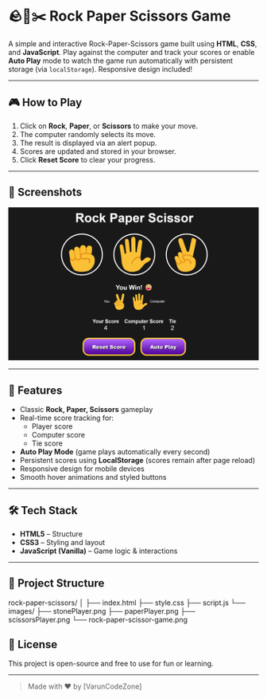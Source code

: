 # 🪨📄✂️ Rock Paper Scissors Game

A simple and interactive Rock-Paper-Scissors game built using **HTML**, **CSS**, and **JavaScript**. Play against the computer and track your scores or enable **Auto Play** mode to watch the game run automatically with persistent storage (via `localStorage`). Responsive design included!

---

## 🎮 How to Play

1. Click on **Rock**, **Paper**, or **Scissors** to make your move.
2. The computer randomly selects its move.
3. The result is displayed via an alert popup.
4. Scores are updated and stored in your browser.
5. Click **Reset Score** to clear your progress.

---

## 📸 Screenshots

![Game Screenshot](images/rock-paper-scissor-game.png) 

---

## 🎯 Features
- Classic **Rock, Paper, Scissors** gameplay
- Real-time score tracking for:
  - Player score
  - Computer score
  - Tie score
- **Auto Play Mode** (game plays automatically every second)
- Persistent scores using **LocalStorage** (scores remain after page reload)
- Responsive design for mobile devices
- Smooth hover animations and styled buttons

---

## 🛠️ Tech Stack

- **HTML5** – Structure
- **CSS3** – Styling and layout
- **JavaScript (Vanilla)** – Game logic & interactions

---

## 📁 Project Structure
rock-paper-scissors/
│
├── index.html
├── style.css
├── script.js
└── images/
├── stonePlayer.png
├── paperPlayer.png
├── scissorsPlayer.png
└── rock-paper-scissor-game.png

## 📜 License

This project is open-source and free to use for fun or learning.

---

> Made with ❤️ by [VarunCodeZone]